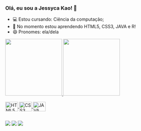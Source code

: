 ### Olá, eu sou a Jessyca Kao! 👋

- 💻 Estou cursando: Ciência da computação;
- 🌱 No momento estou aprendendo HTML5, CSS3, JAVA e R!
- 😄 Pronomes: ela/dela


<div>
  <a href="https://www.linkedin.com/in/jessyca-kao-1549a9205/">
    <img height="180em" src="https://github-readme-stats.vercel.app/api?username=jessycakao&show_icons=true&theme=nightowl&include_all_commits=true&count_private=true"/>
    <img height="180em" src="https://github-readme-stats.vercel.app/api/top-langs/?username=jessycakao&layout=compact&langs_count=7&theme=nightowl"/>
    </div>
  
  <div style="display: inline_block"><br>
  
  <img align="center" alt="HTML5" height="30" width="40" src="https://cdn.jsdelivr.net/gh/devicons/devicon/icons/html5/html5-original-wordmark.svg">
  <img align="center" alt="CSS3" height="30" width="40" src="https://cdn.jsdelivr.net/gh/devicons/devicon/icons/css3/css3-original-wordmark.svg">
    <img align="center" alt="JAVA" height="30" width="40" src="https://cdn.jsdelivr.net/gh/devicons/devicon/icons/java/java-original-wordmark.svg">


</div>
 
  ##
<div>
  
  <a href="https://instagram.com/jessycakao" target="_blank"><img src="https://img.shields.io/badge/Instagram-E4405F?style=for-the-badge&logo=instagram&logoColor=white" target="_blank"></a>
  <a href = "jessycakao@gmail.com"><img src="https://img.shields.io/badge/-Gmail-%23333?style=for-the-badge&logo=gmail&logoColor=white" target="_blank"></a>
  <a href="https://www.linkedin.com/in/jessyca-kao-1549a9205/" target="_blank"><img src="https://img.shields.io/badge/-LinkedIn-%230077B5?style=for-the-badge&logo=linkedin&logoColor=white" target="_blank"></a> 
  
  
</div>
